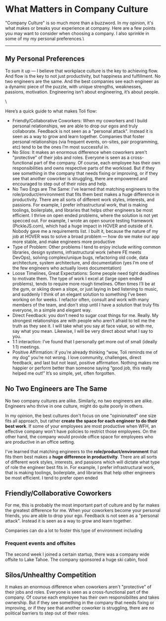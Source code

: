 # What Matters in Company Culture

"Company Culture" is so much more than a buzzword. In my opinion, it's what makes or breaks your experience at company. Here are a few points you may want to consider when choosing a company. I also sprinkle in some of my my personal preferences.\
****

## **My Personal Preferences**

To sum it up — I believe that workplace culture is the key to achieving flow. And flow is the key to not just productivity, but happiness and fulfillment. No two engineers are the same. And the best companies see each engineer as a dynamic piece of the puzzle, with unique strengths, weaknesses, passions, motivation. Engineering isn’t about engineering, it’s about people.

\


Here’s a quick guide to what makes Toli flow:

* Friendly/Collaborative Coworkers: When my coworkers and I build personal relationships, we are able to drop our egos and truly collaborate. Feedback is not seen as a "personal attack". Instead it is seen as a way to grow and learn together. Companies that foster personal relationships (via frequent events, on-sites, pair programming, etc) tend to be the ones I’m most successful in.
* No Silos: It makes an enormous difference when coworkers aren't "protective" of their jobs and roles. Everyone is seen as a cross-functional part of the company. Of course, each employee has their own responsibilities and owns respective parts of the workload. But if they see something in the company that needs fixing or improving, or if they see that another coworker is struggling, there are empowered and encouraged to step out of their roles and help.
* No Two Engs are The Same: I've learned that matching engineers to the role/product/environment that fits them best makes a huge difference in productivity. There are all sorts of different work styles, interests, and passions. For example, I prefer infrastructural work, that is making toolings, boilerplate, and libraries that helps other engineers be most efficient. I thrive on open ended problems, where the solution is not yet specced out. For example, I wrote an open source testing framework (PickleJS.com), which had a huge impact in HOVER and outside of it. Nobody gave me a requirements list. I built it, because the nature of my job at HOVER was to solve a broad problem — how do we make our app more stable, and make engineers more productive
* Type of Problem: Other problems I tend to enjoy include writing common libraries, design systems, infrastructural work (where FE meets DevOps), solving complex/unique bugs, refactoring old code, data architecture, system architecture, and documentation (yes I’m one of the few engineers who actually loves documentation)
* Loose Timelines, Great Expectations: Some people need tight deadlines to motivate them. The type of work I excel at (large open ended problems), tends to require more rough timelines. Often times I’ll be at the gym, or skiing down a slope, or just laying in bed listening to music, and suddenly I think of an elegant solution to something I’ve been working on for weeks. I refactor often, consult and work with many members of the team, and don't stop until I have a solution that truly fits everyone, in a simple and elegant way.
* Direct Feedback: you don’t need to sugar coat things for me. Really. My strongest relationships are with people who aren’t afraid to tell me the truth as they see it. I will take what you say at face value, so with me, say what you mean. Likewise, I will be very direct about what I say to you.
* 1:1 interaction: I’ve found that I personally get more out of small (ideally 1:1) meetings.&#x20;
* Positive Affirmation: if you’re already thinking “wow, Toli reminds me of my dog” you’re not wrong. I love community, challenges, direct feedback, and last but not least, positive affirmation. Nothing makes me happier or perform better than someone saying “good job, this really helped me out!” It’s so simple, yet, often forgotten.

## No Two Engineers are The Same

No two company cultures are alike. Similarly, no two engineers are alike. Engineers who thrive in one culture, might do quite poorly in others.

In my opinion, the best cultures don't focus on one "opinionated" one size fits all approach, but rather **create the space for each engineer to do their best work**. If some of your employees are most productive when WFH, an effective company won't have policies to restrict those employees. On the other hand, the company would provide office space for employees who are productive in an office setting.

I've learned that matching engineers to the **role/product/environment** that fits them best makes a **huge difference in productivity**. There are all sorts of different work styles, interests, and passions which will dictate what type of role the engineer best fits in. For example, I prefer infrastructural work, that is making toolings, boilerplate, and libraries that help other engineers be most efficient. I tend to prefer open ended

## Friendly/Collaborative Coworkers

For me, this is probably the most important part of culture and by far makes the greatest difference for me. When your coworkers become your personal friends, you are able to drop your ego. Feedback is not seen as a "personal attack". Instead it is seen as a way to grow and learn together.

Companies can do a lot to foster this type of environment including

### **Frequent events and offsites**

The second week I joined a certain startup, there was a company wide offsite to Lake Tahoe. The company sponsored a huge ski cabin, food

## Silos/Unhealthy Competition

It makes an enormous difference when coworkers aren't "protective" of their jobs and roles. Everyone is seen as a cross-functional part of the company. Of course each employee has their own responsibilites and takes ownership. But if they see something in the company that needs fixing or improving, or if they see that another coworker is struggling, there are no political barriers to step out of their roles.

##
